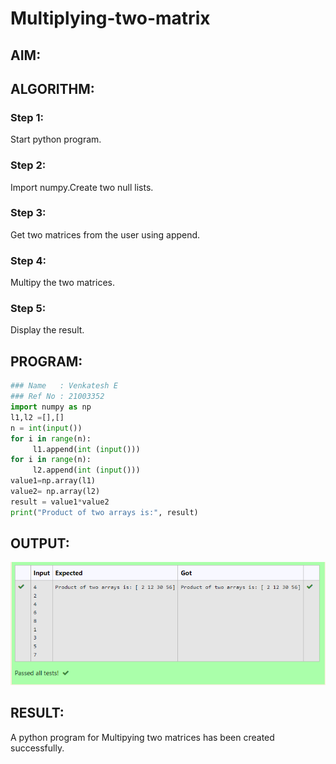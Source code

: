# Multiplying-two-matrix

## AIM:

## ALGORITHM:
### Step 1:
Start python program.
### Step 2:
Import numpy.Create two null lists.
### Step 3:
Get two matrices from the user using append.
### Step 4:
Multipy the two matrices.
### Step 5:
Display the result.
## PROGRAM: 
~~~python
### Name   : Venkatesh E
### Ref No : 21003352
import numpy as np
l1,l2 =[],[]
n = int(input())
for i in range(n):
     l1.append(int (input()))
for i in range(n):
     l2.append(int (input()))
value1=np.array(l1)
value2= np.array(l2)
result = value1*value2
print("Product of two arrays is:", result)
~~~
## OUTPUT:
![output](1.jpg)
## RESULT:
A python program for Multipying two matrices has been created successfully.